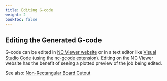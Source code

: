 ```yaml
---
title: Editing G-code
weight: 2
bookToc: false
---
```


## Editing the Generated G-code

G-code can be edited in [NC Viewer website](https://ncviewer.com/) or in a text editor like [Visual Studio Code](https://code.visualstudio.com/) (using the [nc-gcode extension](https://github.com/Milys/NC-Gcode-VSCode)). Editing on the NC Viewer website has the benefit of seeing a plotted preview of the job being edited.

See also: [Non-Rectangular Board Cutout](../../flatcam/cutout/non-rectangular)

